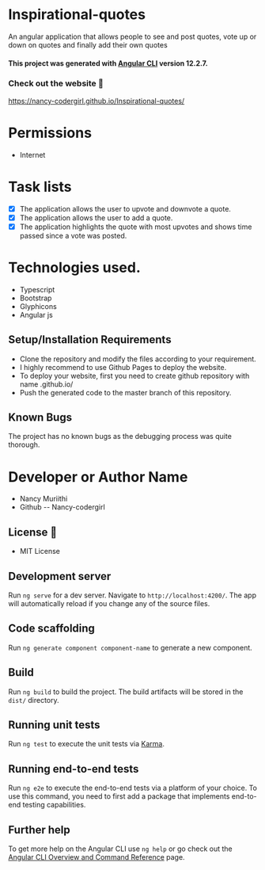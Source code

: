 # Inspirational-quotes

An angular application that allows people to see and post quotes, vote up or down on quotes and finally add their own quotes
#### This project was generated with [Angular CLI](https://github.com/angular/angular-cli) version 12.2.7.

### Check out the website :stars:
https://nancy-codergirl.github.io/Inspirational-quotes/

# Permissions
- Internet
# Task lists
- [x] The application allows the user to upvote and downvote a quote.
- [X] The application allows the user to add a quote.
- [x] The application highlights the quote with most upvotes and shows time passed since a vote was posted.

# Technologies used.
- Typescript
- Bootstrap
- Glyphicons
- Angular js

## Setup/Installation Requirements

* Clone the repository and modify the files according to your requirement.
* I highly recommend to use Github Pages to deploy the website.
* To deploy your website, first you need to create github repository with name <your-github-username>.github.io/
* Push the generated code to the master branch of this repository.

## Known Bugs

The project has no known bugs as the debugging process was quite thorough.


# Developer or Author Name
- Nancy Muriithi
- Github -- Nancy-codergirl

## License :link:
* MIT License 





## Development server

Run `ng serve` for a dev server. Navigate to `http://localhost:4200/`. The app will automatically reload if you change any of the source files.

## Code scaffolding

Run `ng generate component component-name` to generate a new component.

## Build

Run `ng build` to build the project. The build artifacts will be stored in the `dist/` directory.

## Running unit tests

Run `ng test` to execute the unit tests via [Karma](https://karma-runner.github.io).

## Running end-to-end tests

Run `ng e2e` to execute the end-to-end tests via a platform of your choice. To use this command, you need to first add a package that implements end-to-end testing capabilities.

## Further help

To get more help on the Angular CLI use `ng help` or go check out the [Angular CLI Overview and Command Reference](https://angular.io/cli) page.
